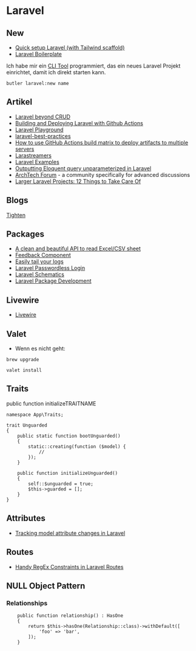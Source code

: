 # Laravel

## New

- [Quick setup Laravel (with Tailwind scaffold)](https://martinbetz.eu/article/quick-setup-laravel-extended)
- [Laravel Boilerplate](https://github.com/rappasoft/laravel-boilerplate)

Ich habe mir ein [CLI Tool](https://github.com/danielsundermeier/butler) programmiert, das ein neues Laravel Projekt einrichtet, damit ich direkt starten kann.

```
butler laravel:new name
```

## Artikel

- [Laravel beyond CRUD](https://stitcher.io/blog/laravel-beyond-crud)
- [Building and Deploying Laravel with Github Actions](https://driesvints.com/blog/building-and-deploying-laravel-with-github-actions/)
- [Laravel Playground](https://laravelplayground.com/#/)
- [laravel-best-practices](https://github.com/alexeymezenin/laravel-best-practices#follow-laravel-naming-conventions)
- [How to use GitHub Actions build matrix to deploy artifacts to multiple servers](https://philo.dev/how-to-use-github-actions-build-matrix-to-deploy-artifacts-to-multiple-servers/)
- [Larastreamers](https://larastreamers.com/)
- [Laravel Examples](https://laravelexamples.com/)
- [Outputting Eloquent query unparameterized in Laravel](https://www.amitmerchant.com/outputting-eloquent-query-unparameterized-in-laravel/)
- [ArchTech Forum](https://forum.archte.ch/) - a community specifically for advanced discussions
- [Larger Laravel Projects: 12 Things to Take Care Of](https://laraveldaily.com/larger-laravel-projects-12-things-to-take-care-of/)

## Blogs

[Tighten](https://tighten.co/blog/)

## Packages

- [A clean and beautiful API to read Excel/CSV sheet](https://github.com/mahmudkuet11/sheet)
- [Feedback Component](https://github.com/mydnic/laravel-feedback-component)
- [Easily tail your logs](https://github.com/spatie/laravel-tail)
- [Laravel Passwordless Login](https://github.com/grosv/laravel-passwordless-login)
- [Laravel Schematics](https://github.com/mtolhuys/laravel-schematics)
- [Laravel Package Development](https://laravelpackage.com/)

## Livewire

- [Livewire](https://laravel-livewire.com)

## Valet

- Wenn es nicht geht: 
```
brew upgrade
```

```
valet install
```

## Traits

public function initializeTRAITNAME

```
namespace App\Traits;

trait Unguarded
{
    public static function bootUnguarded()
    {
        static::creating(function ($model) {
            // 
        });
    }

    public function initializeUnguarded()
    {
        self::$unguarded = true;
        $this->guarded = [];
    }
}
```

## Attributes

- [Tracking model attribute changes in Laravel](https://www.amitmerchant.com/tracking-model-attribute-laravel/)

## Routes

- [Handy RegEx Constraints in Laravel Routes](https://pineco.de/handy-regex-constraints-in-laravel-routes/)

## NULL Object Pattern

### Relationships

```
    public function relationship() : HasOne
    {
        return $this->hasOne(Relationship::class)->withDefault([
            'foo' => 'bar',
        ]); 
    }
```